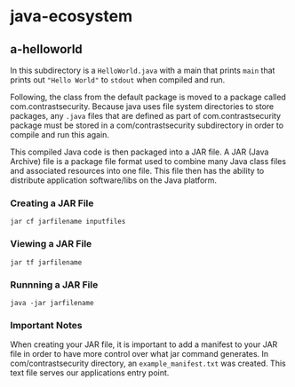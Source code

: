 # java-ecosystem

## a-helloworld
In this subdirectory is a `HelloWorld.java` with a main that prints `main` 
that prints out `"Hello World"` to `stdout` when compiled and run.

Following, the class from the default package is moved to a package called 
com.contrastsecurity. Because java uses file system directories to store 
packages, any `.java` files that are defined as part of com.contrastsecurity
package must be stored in a com/contrastsecurity subdirectory in order to 
compile and run this again.

This compiled Java code is then packaged into a JAR file. A JAR (Java Archive) 
file is a package file format used to combine many Java class files 
and associated resources into one file. This file then has the ability to distribute
application software/libs on the Java platform.
### Creating a JAR File
`jar cf jarfilename inputfiles`
### Viewing a JAR File
`jar tf jarfilename`
### Runnning a JAR File
`java -jar jarfilename`

### Important Notes
When creating your JAR file, it is important to add a manifest to your JAR file in
order to have more control over what jar command generates. In com/contrastsecurity
directory, an `example_manifest.txt` was created. This text file serves our
applications entry point.
